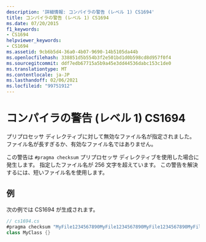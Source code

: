 ```yaml
---
description: '詳細情報: コンパイラの警告 (レベル 1) CS1694'
title: コンパイラの警告 (レベル 1) CS1694
ms.date: 07/20/2015
f1_keywords:
- CS1694
helpviewer_keywords:
- CS1694
ms.assetid: 9cb6b5d4-36a0-4b07-9690-14b5105da44b
ms.openlocfilehash: 338851d5b554b3f2e501bd1d0b598cd8d957f0f4
ms.sourcegitcommit: ddf7edb67715a5b9a45e3dd44536dabc153c1de0
ms.translationtype: MT
ms.contentlocale: ja-JP
ms.lasthandoff: 02/06/2021
ms.locfileid: "99751912"
---
```

# <a name="compiler-warning-level-1-cs1694"></a>コンパイラの警告 (レベル 1) CS1694

プリプロセッサ ディレクティブに対して無効なファイル名が指定されました。 ファイル名が長すぎるか、有効なファイル名ではありません。  
  
 この警告は `#pragma checksum` プリプロセッサ ディレクティブを使用した場合に発生します。 指定したファイル名が 256 文字を超えています。 この警告を解決するには、短いファイル名を使用します。  
  
## <a name="example"></a>例  

 次の例では CS1694 が生成されます。  
  
```csharp  
// cs1694.cs  
#pragma checksum "MyFile1234567890MyFile1234567890MyFile1234567890MyFile1234567890MyFile1234567890MyFile1234567890MyFile1234567890MyFile1234567890MyFile1234567890MyFile1234567890MyFile1234567890MyFile1234567890MyFile1234567890MyFile1234567890MyFile1234567890MyFile1234567890.txt" {00 01 02 03 04 05 06 07 08 09 0A 0B 0C 0D 0E 0F}   // CS1694  
class MyClass {}  
```
